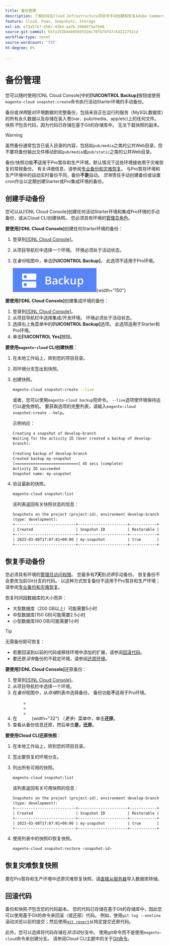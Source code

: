 ```yaml
---
title: 备份管理
description: 了解如何在Cloud Infrastructure项目中手动创建和恢复Adobe Commerce的备份。
feature: Cloud, Paas, Snapshots, Storage
exl-id: e73a57e7-e56c-42b4-aa7b-2960673a7b68
source-git-commit: b5fa153b4eb0569fd16c78fb7bf47c54222752cd
workflow-type: tm+mt
source-wordcount: '737'
ht-degree: 0%

---
```


# 备份管理

您可以随时使用[!DNL Cloud Console]中的&#x200B;**[!UICONTROL Backup]**&#x200B;按钮或使用`magento-cloud snapshot:create`命令执行活动Starter环境的手动备份。

备份或&#x200B;_快照_&#x200B;是对环境数据的完整备份，包括来自正在运行的服务（MySQL数据库）的所有永久数据以及存储在装入卷(var、pub/media、app/etc)上的任何文件。 快照&#x200B;_不_&#x200B;包含代码，因为代码已存储在基于Git的存储库中。 无法下载快照的副本。

>[!WARNING]
>
>虽然备份通常包含已装入目录的内容，包括如`pub/media`之类的公共Web目录，但不要将备份输出文件移动到如`pub/media`或`pub/static`之类的公共Web目录。

备份/快照功能&#x200B;**不**&#x200B;适用于Pro暂存和生产环境，默认情况下这些环境接收用于灾难恢复的常规备份。 有关详细信息，请参阅[专业备份和灾难恢复](../architecture/pro-architecture.md#backup-and-disaster-recovery)。 与Pro暂存环境和生产环境中的自动实时备份不同，备份&#x200B;**不是**&#x200B;自动。 _您有_&#x200B;责任手动创建备份或设置cron作业以定期创建Starter或Pro集成环境的备份。

## 创建手动备份

您可以从[!DNL Cloud Console]创建任何活动Starter环境和集成Pro环境的手动备份，或从Cloud CLI创建快照。 您必须具有环境的[管理员角色](../project/user-access.md)。

**要使用[!DNL Cloud Console]**&#x200B;创建任何Starter环境的备份：

1. 登录到[[!DNL Cloud Console]](https://console.adobecommerce.com)。
1. 从项目导航栏中选择一个环境。 环境必须处于活动状态。
1. 在&#x200B;_备份_&#x200B;视图中，单击&#x200B;**[!UICONTROL Backup]**。 此选项不适用于Pro环境。

   ![备份](../../assets/button-backup.png){width="150"}

**要使用[!DNL Cloud Console]**&#x200B;创建集成环境的备份：

1. 登录到[[!DNL Cloud Console]](https://console.adobecommerce.com)。
1. 从项目导航栏中选择集成/开发环境。 环境必须处于活动状态。
1. 选择右上角菜单中的&#x200B;**[!UICONTROL Backup]**&#x200B;选项。 此选项适用于Starter和Pro环境。
1. 单击&#x200B;**[!UICONTROL Yes]**&#x200B;按钮。

**要使用`magento-cloud` CLI创建快照**：

1. 在本地工作站上，转到您的项目目录。
1. 将环境分支签出到快照。
1. 创建快照。

   ```bash
   magento-cloud snapshot:create --live
   ```

   或者，您可以使用`magento-cloud backup`短命令。 `--live`选项使环境保持运行以避免停机。 要获取选项的完整列表，请输入`magento-cloud snapshot:create --help`。

   示例响应：

   ```
   Creating a snapshot of develop-branch
   Waiting for the activity ID (User created a backup of develop-branch):
   
   Creating backup of develop-branch
   Created backup my-snapshot
   [============================] 45 secs (complete)
   Activity ID succeeded
   Snapshot name: my-snapshot
   ```

1. 验证最新的快照。

   ```bash
   magento-cloud snapshot:list
   ```

   该列表返回有关快照状态的信息：

   ```
   Snapshots on the project (project-id), environment develop-branch (type: development):
   +---------------------------+----------------------+------------+
   | Created                   | Snapshot ID          | Restorable |
   +---------------------------+----------------------+------------+
   | 2023-03-08T17:07:01+00:00 | my-snapshot          | true       |
   +---------------------------+----------------------+------------+
   ```

## 恢复手动备份

您必须具有环境的[管理员访问权限](../project/user-access.md)。 您最多有&#x200B;**7天**&#x200B;到&#x200B;_还原_&#x200B;手动备份。 恢复备份不会更改当前Git分支的代码。 以这种方式恢复备份不适用于Pro暂存和生产环境；请参阅[专业备份和灾难恢复](../architecture/pro-architecture.md#backup-and-disaster-recovery)。

恢复时间因数据库的大小而异：

- 大型数据库（200 GB以上）可能需要5小时
- 中型数据库(150 GB)可能需要2.5小时
- 小型数据库(60 GB)可能需要1小时

>[!TIP]
>
>无需备份即可恢复：
>
>- 若要回滚到以前的代码或移除环境中添加的扩展，请参阅[回滚代码](#roll-back-code)。
>- 要还原&#x200B;_没有_&#x200B;备份的不稳定环境，请参阅[还原环境](../development/restore-environment.md)。

**要使用[!DNL Cloud Console]**&#x200B;还原备份：

1. 登录到[[!DNL Cloud Console]](https://console.adobecommerce.com)。
1. 从项目导航栏中选择一个环境。
1. 在&#x200B;_备份_&#x200B;视图中，从&#x200B;_存储_&#x200B;列表中选择备份。 备份功能&#x200B;**不**&#x200B;适用于Pro环境。
1. 在![更多](../../assets/icon-more.png){width="32"} （_更多_）菜单中，单击&#x200B;**还原**。
1. 查看从备份信息还原，然后单击&#x200B;**是，还原**。

**要使用Cloud CLI还原快照**：

1. 在本地工作站上，转到您的项目目录。
1. 签出要恢复的环境分支。
1. 列出所有可用的快照。

   ```bash
   magento-cloud snapshot:list
   ```

   该列表返回有关可用快照的信息：

   ```
   Snapshots on the project (project-id), environment develop-branch (type: development):
   +---------------------------+----------------------+------------+
   | Created                   | Snapshot ID          | Restorable |
   +---------------------------+----------------------+------------+
   | 2023-03-08T17:07:01+00:00 | my-snapshot          | true       |
   +---------------------------+----------------------+------------+
   ```

1. 使用列表中的快照ID恢复快照。

   ```bash
   magento-cloud snapshot:restore <snapshot-id>
   ```

## 恢复灾难恢复快照

要在Pro暂存和生产环境中还原灾难恢复快照，请[直接从服务器](https://experienceleague.adobe.com/zh-hans/docs/commerce-knowledge-base/kb/how-to/restore-a-db-snapshot-from-staging-or-production#meth3)导入数据库转储。

## 回滚代码

备份和快照&#x200B;_不_&#x200B;包含您的代码副本。 您的代码已存储在基于Git的存储库中，因此您可以使用基于Git的命令来回滚（或还原）代码。 例如，使用`git log --oneline`滚动浏览以前的提交；然后使用[`git revert`](https://git-scm.com/docs/git-revert)从特定提交还原代码。

此外，您可以选择将代码存储在&#x200B;_非活动_&#x200B;分支中。 使用git命令而不是使用`magento-cloud`命令来创建分支。 请参阅Cloud CLI主题中的关于[Git命令](../dev-tools/cloud-cli-overview.md#git-commands)。

